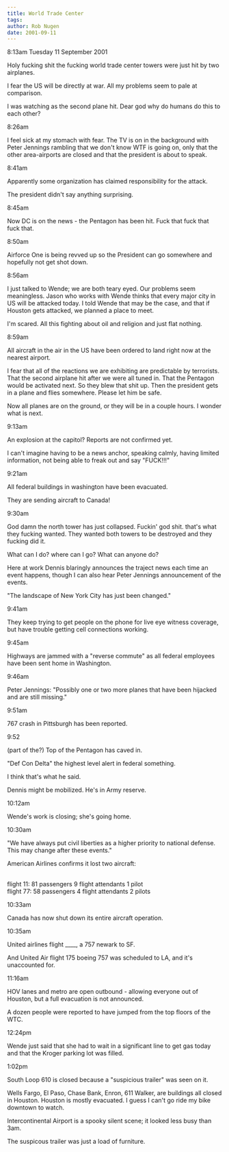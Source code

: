 ```yaml
---
title: World Trade Center
tags: 
author: Rob Nugen
date: 2001-09-11
---
```


<p class=date>8:13am Tuesday 11 September 2001</p>

<p>Holy fucking shit the fucking world trade center
towers were just hit by two airplanes.</p>

<p>I fear the US will be directly at war.  All my
problems seem to pale at comparison.</p>

<p>I was watching as the second plane hit.  Dear god
why do humans do this to each other?</p>

<p class=date>8:26am</p>

<p>I feel sick at my stomach with fear.  The TV is on
in the background with Peter Jennings rambling that we
don't know WTF is going on, only that the other
area-airports are closed and that the president is
about to speak.</p>

<p class=date>8:41am</p>

<p>Apparently some organization has claimed
responsibility for the attack.</p>

<p>The president didn't say anything surprising.</p>

<p class=date>8:45am</p>

<p>Now DC is on the news - the Pentagon has been hit. 
Fuck that fuck that fuck that.</p>

<p class=date>8:50am</p>

<p>Airforce One is being revved up so the President
can go somewhere and hopefully not get shot down.</p>

<p class=date>8:56am</p>

<p>I just talked to Wende; we are both teary eyed. 
Our problems seem meaningless.  Jason who works with
Wende thinks that every major city in US will be
attacked today.  I told Wende that may be the case,
and that if Houston gets attacked, we planned a place
to meet.</p>

<p>I'm scared.  All this fighting about oil and
religion and just flat nothing.</p>

<p class=date>8:59am</p>

<p>All aircraft in the air in the US have been ordered
to land right now at the nearest airport.</p>

<p>I fear that all of the reactions we are exhibiting
are predictable by terrorists.  That the second
airplane hit after we were all tuned in.  That the
Pentagon would be activated next.  So they blew that
shit up.  Then the president gets in a plane and flies
somewhere.  Please let him be safe.</p>

<p>Now all planes are on the ground, or they will be
in a couple hours.  I wonder what is next.</p>

<p class=date>9:13am</p>

<p>An explosion at the capitol?  Reports are not
confirmed yet.</p>

<p>I can't imagine having to be a news anchor,
speaking calmly, having limited information, not being
able to freak out and say "FUCK!!!"</p>

<p class=date>9:21am</p>

<p>All federal buildings in washington have been
evacuated.</p>

<p>They are sending aircraft to Canada!</p>

<p class=date>9:30am</p>

<p>God damn the north tower has just collapsed. 
Fuckin' god shit. that's what they fucking wanted. 
They wanted both towers to be destroyed and they
fucking did it.</p>

<p>What can I do?  where can I go?  What can anyone
do? </p>

<p>Here at work Dennis blaringly announces the traject
news each time an event happens, though I can also
hear Peter Jennings announcement of the events.</p>

<p>"The landscape of New York City has just been
changed."</p>

<p class=date>9:41am</p>

<p>They keep trying to get people on the phone for
live eye witness coverage, but have trouble getting
cell connections working.</p>

<p class=date>9:45am</p>

<p>Highways are jammed with a "reverse commute" as all
federal employees have been sent home in
Washington.</p>

<p class=date>9:46am</p>

<p>Peter Jennings: "Possibly one or two more planes
that have been hijacked and are still missing."</p>

<p class=date>9:51am</p>

<p>767 crash in Pittsburgh has been reported.</p>

<p class=date>9:52</p>

<p>(part of the?) Top of the Pentagon has caved
in.</p>

<p>"Def Con Delta" the highest level alert in federal something.</p>

<p>I think that's what he said.</p>

<p>Dennis might be mobilized.  He's in Army
reserve.</p>

<p class=date>10:12am</p>

<p>Wende's work is closing; she's going home.</p>

<p class=date>10:30am</p>

<p>"We have always put civil liberties as a higher
priority to national defense.  This may change after
these events."</p>

<p>American Airlines confirms it lost two aircraft:

<br>flight 11: 81 passengers 9 flight attendants 1 pilot
<br>flight 77: 58 passengers 4 flight attendants 2 pilots</p>

<p class=date>10:33am</p>

<p>Canada has now shut down its entire aircraft
operation.</p>

<p class=date>10:35am</p>

<p>United airlines flight ____, a 757 newark to
SF.</p>

<p>And United Air flight 175 boeing 757 was scheduled
to LA, and it's unaccounted for.</p>

<p class=date>11:16am</p>

<p>HOV lanes and metro are open outbound - allowing
everyone out of Houston, but a full evacuation is not
announced.</p>

<p>A dozen people were reported to have jumped from
the top floors of the WTC.</p>

<p class=date>12:24pm</p>

<p>Wende just said that she had to wait in a
significant line to get gas today and that the Kroger
parking lot was filled.</p>

<p class=date>1:02pm</p>

<p>South Loop 610 is closed because a "suspicious
trailer" was seen on it.</p>

<p>Wells Fargo, El Paso, Chase Bank, Enron, 611
Walker, are buildings all closed in Houston.  Houston
is mostly evacuated.  I guess I can't go ride my bike
downtown to watch.</p>

<p>Intercontinental Airport is a spooky silent scene;
it looked less busy than 3am.</p>

<p>The suspicous trailer was just a load of furniture.</p>

